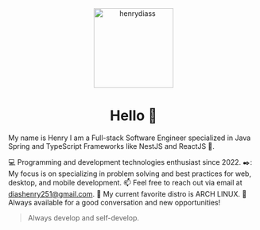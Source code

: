 <div align="center">
 <img src="https://camo.githubusercontent.com/0a0f23f31c2f7518848e24918353467a28a3f2c9fe023fe0e3e132b418196e14/68747470733a2f2f6d65646961322e67697068792e636f6d2f6d656469612f584f38524d7452614b3733697349743069322f67697068792e6769663f6369643d373930623736313131313138626433313064343363313130313666613362353231353834643537643665363735356237267269643d67697068792e6769662663743d67" alt="henrydiass" width="160" height="160" /> 
 <h1>Hello 👋</h1>
</div>
My name is Henry I am a Full-stack Software Engineer specialized in Java Spring and TypeScript Frameworks like NestJS and ReactJS 🚀.

💻 Programming and development technologies enthusiast since 2022.
✒️: My focus is on specializing in problem solving and best practices for web, desktop, and mobile development.
📫 Feel free to reach out via email at diashenry251@gmail.com.
📀 My current favorite distro is ARCH LINUX.
💬 Always available for a good conversation and new opportunities!
> Always develop and self-develop.

